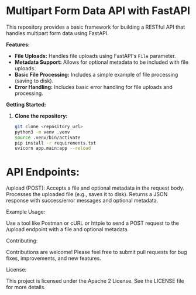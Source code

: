 # Multipart Form Data API with FastAPI

This repository provides a basic framework for building a RESTful API that handles multipart form data using FastAPI. 

**Features:**

* **File Uploads:** Handles file uploads using FastAPI's `File` parameter.
* **Metadata Support:** Allows for optional metadata to be included with file uploads.
* **Basic File Processing:** Includes a simple example of file processing (saving to disk).
* **Error Handling:** Includes basic error handling for file uploads and processing.

**Getting Started:**

1. **Clone the repository:**
   ```bash
   git clone <repository_url>
   python3 -m venv .venv
   source .venv/bin/activate
   pip install -r requirements.txt
   uvicorn app.main:app --reload
   ```
# API Endpoints:

/upload (POST):
  Accepts a file and optional metadata in the request body.
  Processes the uploaded file (e.g., saves it to disk).
  Returns a JSON response with success/error messages and optional metadata.

Example Usage:

Use a tool like Postman or cURL or httpie to send a POST request to the /upload endpoint with a file and optional metadata.

Contributing:

Contributions are welcome! Please feel free to submit pull requests for bug fixes, improvements, and new features.

License:

This project is licensed under the Apache 2 License. See the LICENSE file for more details.   

